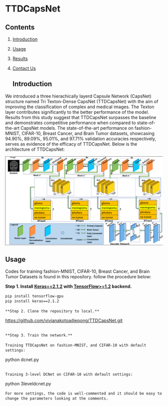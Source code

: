 # TTDCapsNet
## Contents
1. [Introduction](#introduction)
2. [Usage](#usage)
3. [Results](#results)
4. [Contact Us](#contact-us)

   ## Introduction
We introduced a three hierachically layerd Capsule Network (CapsNet) structure named Tri Texton-Dense CapsNet (TTDCapsNet) with the aim of 
improving the classification of complex and medical images. The Texton layer contributes significantly to the better performance of the model.
Results from this study suggest that TTDCapsNet surpasses the baseline and demonstrates competitive performance when compared to state-of-the-art
CapsNet models. The state-of-the-art performance on fashion-MNIST, CIFAR-10, Breast Cancer, and Brain Tumor datasets, showcasing 94.90%, 89.09%, 95.01%, and 97.71% validation accuracies respectively, serves as evidence of the efficacy of TTDCapsNet. Below is the architecture of TTDCapsNet:
<p align="center">
<img src="figures/proposed architecture.png" width="700">
</p>

 ## Usage
Codes for training fashion-MNIST, CIFAR-10, Breast Cancer, and Brain Tumor Datasets is found in this repository. follow the procedure below:

**Step 1.
Install [Keras==2.1.2](https://github.com/fchollet/keras)
with [TensorFlow>=1.2](https://github.com/tensorflow/tensorflow) backend.**
```
pip install tensorflow-gpu
pip install keras==2.1.2

**Step 2. Clone the repository to local.**
```
https://github.com/vivianakotoadjepong/TTDCapsNet.git
```

**Step 3. Train the network.**  

Training TTDCapsNet on fashion-MNIST, and CIFAR-10 with default settings:
```
python dcnet.py
```

Training 3-level DCNet on CIFAR-10 with default settings:
```
python 3leveldcnet.py
```
For more settings, the code is well-commented and it should be easy to change the parameters looking at the comments. 

